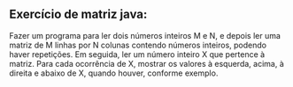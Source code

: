 Exercício de matriz java:
----------------------------------------------------------------------------------------
Fazer um programa para ler dois números inteiros M e N, e depois ler
uma matriz de M linhas por N colunas contendo números inteiros,
podendo haver repetições. Em seguida, ler um número inteiro X que
pertence à matriz. Para cada ocorrência de X, mostrar os valores à
esquerda, acima, à direita e abaixo de X, quando houver, conforme
exemplo.